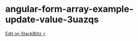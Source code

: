 # angular-form-array-example-update-value-3uazqs

[Edit on StackBlitz ⚡️](https://stackblitz.com/edit/angular-form-array-example-update-value-3uazqs)